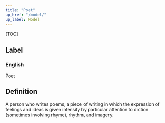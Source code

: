 ```yaml
---
title: "Poet"
up_href: "/model/"
up_label: Model
---
```


[TOC]

## Label

### English
Poet


## Definition
A person who writes poems, a piece of writing in which the expression of feelings and ideas is given intensity by particular attention to diction (sometimes involving rhyme), rhythm, and imagery. 


    
